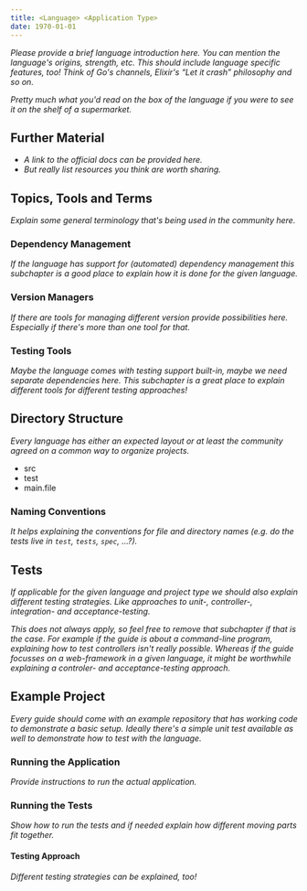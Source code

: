 ```yaml
---
title: <Language> <Application Type>
date: 1970-01-01
---
```


_Please provide a brief language introduction here._
_You can mention the language's origins, strength, etc._
_This should include language specific features, too!_
_Think of Go's channels, Elixir's &ldquo;Let it crash&rdquo; philosophy and so on._

_Pretty much what you'd read on the box of the language if you were to see it on the shelf of a supermarket._


## Further Material

- _A link to the official docs can be provided here._
- _But really list resources you think are worth sharing._


## Topics, Tools and Terms

_Explain some general terminology that's being used in the community here._


### Dependency Management

_If the language has support for (automated) dependency management this subchapter is a good place to explain how it is done for the given language._


### Version Managers

_If there are tools for managing different version provide possibilities here._
_Especially if there's more than one tool for that._


### Testing Tools

_Maybe the language comes with testing support built-in, maybe we need separate dependencies here._
_This subchapter is a great place to explain different tools for different testing approaches!_


## Directory Structure

_Every language has either an expected layout or at least the community agreed on a common way to organize projects._

<ul class="directory-structure">
  <li class="directory">src</li>
  <li class="directory">test</li>
  <li class="file">main.file</li>
</ul>


### Naming Conventions

_It helps explaining the conventions for file and directory names (e.g. do the tests live in `test`, `tests`, `spec`, &hellip;?)._


## Tests

_If applicable for the given language and project type we should also explain different testing strategies._
_Like approaches to unit-, controller-, integration- and acceptance-testing._

_This does not always apply, so feel free to remove that subchapter if that is the case._
_For example if the guide is about a command-line program, explaining how to test controllers isn't really possible._
_Whereas if the guide focusses on a web-framework in a given language, it might be worthwhile explaining a controler- and acceptance-testing approach._


## Example Project

_Every guide should come with an example repository that has working code to demonstrate a basic setup._
_Ideally there's a simple unit test available as well to demonstrate how to test with the language._


### Running the Application

_Provide instructions to run the actual application._


### Running the Tests

_Show how to run the tests and if needed explain how different moving parts fit together._


#### Testing Approach

_Different testing strategies can be explained, too!_

